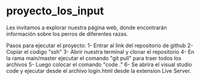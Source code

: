 # proyecto_los_input
Les invitamos a explorar nuestra página web, donde encontrarán información sobre los perros de diferentes razas.


Pasos para ejecutar el proyecto: 
1- Entrar al link del repositorio de github
2- Copiar el codigo "ssh"
3- Abrir nuestra terminal y clonar el repositorio
4- En la rama main/master ejecutar el comando "git pull" para traer todos los archivos
5- Luego colocar el comando "code ."
6- Se abrira el visual studio code y ejecutar desde el archivo login.html desde la extension Live Server.

